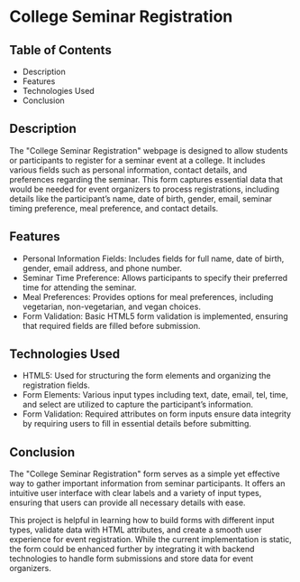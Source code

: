 # College Seminar Registration

## Table of Contents

- Description
- Features
- Technologies Used
- Conclusion

## Description

The "College Seminar Registration" webpage is designed to allow students or participants to register for a seminar 
event at a college. It includes various fields such as personal information, contact details, and preferences 
regarding the seminar. This form captures essential data that would be needed for event organizers to process 
registrations, including details like the participant’s name, date of birth, gender, email, seminar timing 
preference, meal preference, and contact details.

## Features

- Personal Information Fields: Includes fields for full name, date of birth, gender, email address, and phone number.
- Seminar Time Preference: Allows participants to specify their preferred time for attending the seminar.
- Meal Preferences: Provides options for meal preferences, including vegetarian, non-vegetarian, and vegan choices.
- Form Validation: Basic HTML5 form validation is implemented, ensuring that required fields are filled before 
submission.

## Technologies Used

- HTML5: Used for structuring the form elements and organizing the registration fields.
- Form Elements: Various input types including text, date, email, tel, time, and select are utilized to capture the 
participant’s information.
- Form Validation: Required attributes on form inputs ensure data integrity by requiring users to fill in essential 
details before submitting.

## Conclusion

The "College Seminar Registration" form serves as a simple yet effective way to gather important information from 
seminar participants. It offers an intuitive user interface with clear labels and a variety of input types, ensuring 
that users can provide all necessary details with ease.

This project is helpful in learning how to build forms with different input types, validate data with HTML 
attributes, and create a smooth user experience for event registration. While the current implementation is static, 
the form could be enhanced further by integrating it with backend technologies to handle form submissions and store 
data for event organizers.